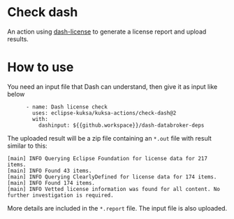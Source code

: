 # Check dash

An action using [dash-license](https://github.com/eclipse/dash-licenses) to generate a license report and upload
results.

# How to use

You need an input file that Dash can understand, then give it as input like below

```
      - name: Dash license check
        uses: eclipse-kuksa/kuksa-actions/check-dash@2
        with:
          dashinput: ${{github.workspace}}/dash-databroker-deps
```


The uploaded result will be a zip file containing an `*.out` file with result similar to this:

```
[main] INFO Querying Eclipse Foundation for license data for 217 items.
[main] INFO Found 43 items.
[main] INFO Querying ClearlyDefined for license data for 174 items.
[main] INFO Found 174 items.
[main] INFO Vetted license information was found for all content. No further investigation is required.
```

More details are included in the `*.report` file. The input file is also uploaded.